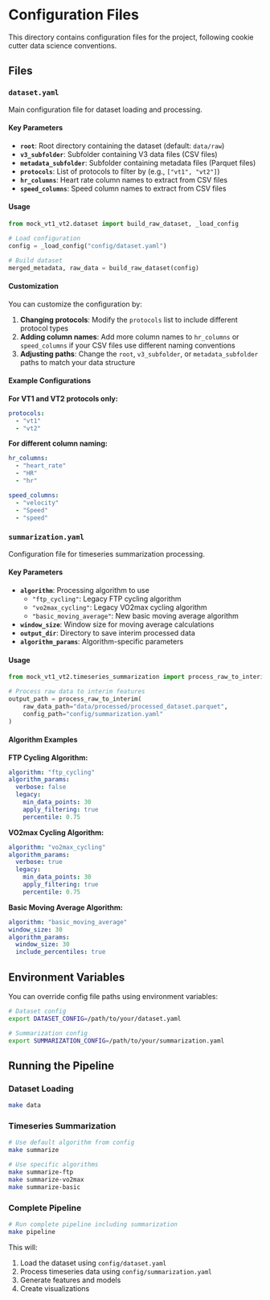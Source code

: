 # Configuration Files

This directory contains configuration files for the project, following cookie cutter data science conventions.

## Files

### `dataset.yaml`

Main configuration file for dataset loading and processing.

#### Key Parameters

- **`root`**: Root directory containing the dataset (default: `data/raw`)
- **`v3_subfolder`**: Subfolder containing V3 data files (CSV files)
- **`metadata_subfolder`**: Subfolder containing metadata files (Parquet files)
- **`protocols`**: List of protocols to filter by (e.g., `["vt1", "vt2"]`)
- **`hr_columns`**: Heart rate column names to extract from CSV files
- **`speed_columns`**: Speed column names to extract from CSV files

#### Usage

```python
from mock_vt1_vt2.dataset import build_raw_dataset, _load_config

# Load configuration
config = _load_config("config/dataset.yaml")

# Build dataset
merged_metadata, raw_data = build_raw_dataset(config)
```

#### Customization

You can customize the configuration by:

1. **Changing protocols**: Modify the `protocols` list to include different protocol types
2. **Adding column names**: Add more column names to `hr_columns` or `speed_columns` if your CSV files use different naming conventions
3. **Adjusting paths**: Change the `root`, `v3_subfolder`, or `metadata_subfolder` paths to match your data structure

#### Example Configurations

**For VT1 and VT2 protocols only:**
```yaml
protocols:
  - "vt1"
  - "vt2"
```

**For different column naming:**
```yaml
hr_columns:
  - "heart_rate"
  - "HR"
  - "hr"

speed_columns:
  - "velocity"
  - "Speed"
  - "speed"
```

### `summarization.yaml`

Configuration file for timeseries summarization processing.

#### Key Parameters

- **`algorithm`**: Processing algorithm to use
  - `"ftp_cycling"`: Legacy FTP cycling algorithm
  - `"vo2max_cycling"`: Legacy VO2max cycling algorithm  
  - `"basic_moving_average"`: New basic moving average algorithm
- **`window_size`**: Window size for moving average calculations
- **`output_dir`**: Directory to save interim processed data
- **`algorithm_params`**: Algorithm-specific parameters

#### Usage

```python
from mock_vt1_vt2.timeseries_summarization import process_raw_to_interim

# Process raw data to interim features
output_path = process_raw_to_interim(
    raw_data_path="data/processed/processed_dataset.parquet",
    config_path="config/summarization.yaml"
)
```

#### Algorithm Examples

**FTP Cycling Algorithm:**
```yaml
algorithm: "ftp_cycling"
algorithm_params:
  verbose: false
  legacy:
    min_data_points: 30
    apply_filtering: true
    percentile: 0.75
```

**VO2max Cycling Algorithm:**
```yaml
algorithm: "vo2max_cycling"
algorithm_params:
  verbose: true
  legacy:
    min_data_points: 30
    apply_filtering: true
    percentile: 0.75
```

**Basic Moving Average Algorithm:**
```yaml
algorithm: "basic_moving_average"
window_size: 30
algorithm_params:
  window_size: 30
  include_percentiles: true
```

## Environment Variables

You can override config file paths using environment variables:

```bash
# Dataset config
export DATASET_CONFIG=/path/to/your/dataset.yaml

# Summarization config
export SUMMARIZATION_CONFIG=/path/to/your/summarization.yaml
```

## Running the Pipeline

### Dataset Loading
```bash
make data
```

### Timeseries Summarization
```bash
# Use default algorithm from config
make summarize

# Use specific algorithms
make summarize-ftp
make summarize-vo2max
make summarize-basic
```

### Complete Pipeline
```bash
# Run complete pipeline including summarization
make pipeline
```

This will:
1. Load the dataset using `config/dataset.yaml`
2. Process timeseries data using `config/summarization.yaml`
3. Generate features and models
4. Create visualizations
